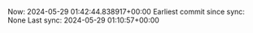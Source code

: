 Now: 2024-05-29 01:42:44.838917+00:00 Earliest commit since sync: None Last sync: 2024-05-29 01:10:57+00:00
